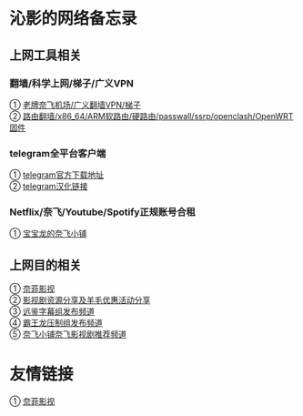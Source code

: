 # 沁影的网络备忘录

## 上网工具相关

### 翻墙/科学上网/梯子/广义VPN           
① [老牌奈飞机场/广义翻墙VPN/梯子](https://t.me/QinShadowNote/2)        
② [路由翻墙/x86_64/ARM软路由/硬路由/passwall/ssrp/openclash/OpenWRT固件](https://t.me/OpenWRTcn)        

### telegram全平台客户端   
① [telegram官方下载地址](https://telegram.org/apps)           
② [telegram汉化链接](https://t.me/setlanguage/classic-zh)      

### Netflix/奈飞/Youtube/Spotify正规账号合租       
① [宝宝龙的奈飞小铺](https://www.naifei.shop/?sid=EyTkXH)

## 上网目的相关     
① [奈菲影视](https://www.nfmovies.com/)     
② [影视剧资源分享及羊毛优惠活动分享](https://t.me/joinchat/AAAAAEhkwtQjONQXe--Z8g)      
③ [远鉴字幕组发布频道](https://t.me/joinchat/AAAAAE3AeBfFEPXuMGLzWw)       
④ [霸王龙压制组发布频道](https://t.me/T_rex2333)            
⑤ [奈飞小铺奈飞影视剧推荐频道](https://t.me/netflixmv)         

# 友情链接         
① [奈菲影视](https://www.nfmovies.com/)          

